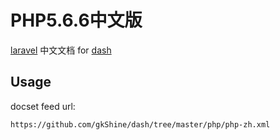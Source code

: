 PHP5.6.6中文版
==============

[laravel](http://php.net/manual/zh/) 中文文档 for [dash](http://kapeli.com/dash)

## Usage

docset feed url:
```
https://github.com/gkShine/dash/tree/master/php/php-zh.xml
```
